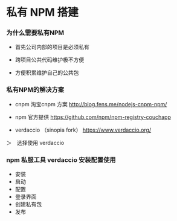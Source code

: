 # 私有 NPM 搭建

### 为什么需要私有NPM

* 首先公司内部的项目是必须私有

* 跨项目公共代码维护极不方便

* 方便积累维护自己的公共包

### 私有NPM的解决方案

* cnpm  淘宝cnpm 方案 http://blog.fens.me/nodejs-cnpm-npm/

* npm 官方提供  https://github.com/npm/npm-registry-couchapp

* verdaccio （sinopia fork） https://www.verdaccio.org/

＞　选择使用 verdaccio

### npm 私服工具 verdaccio 安装配置使用

* 安装
* 启动
* 配置
* 登录界面
* 创建私有包
* 发布

